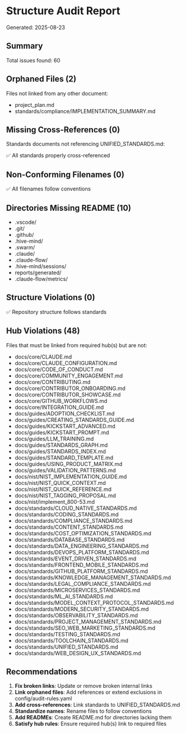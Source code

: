 # Structure Audit Report

Generated: 2025-08-23

## Summary

Total issues found: 60


## Orphaned Files (2)

Files not linked from any other document:

- project_plan.md
- standards/compliance/IMPLEMENTATION_SUMMARY.md

## Missing Cross-References (0)

Standards documents not referencing UNIFIED_STANDARDS.md:

✅ All standards properly cross-referenced

## Non-Conforming Filenames (0)

✅ All filenames follow conventions

## Directories Missing README (10)

- .vscode/
- .git/
- .github/
- .hive-mind/
- .swarm/
- .claude/
- .claude-flow/
- .hive-mind/sessions/
- reports/generated/
- .claude-flow/metrics/

## Structure Violations (0)

✅ Repository structure follows standards

## Hub Violations (48)

Files that must be linked from required hub(s) but are not:
- docs/core/CLAUDE.md
- docs/core/CLAUDE_CONFIGURATION.md
- docs/core/CODE_OF_CONDUCT.md
- docs/core/COMMUNITY_ENGAGEMENT.md
- docs/core/CONTRIBUTING.md
- docs/core/CONTRIBUTOR_ONBOARDING.md
- docs/core/CONTRIBUTOR_SHOWCASE.md
- docs/core/GITHUB_WORKFLOWS.md
- docs/core/INTEGRATION_GUIDE.md
- docs/guides/ADOPTION_CHECKLIST.md
- docs/guides/CREATING_STANDARDS_GUIDE.md
- docs/guides/KICKSTART_ADVANCED.md
- docs/guides/KICKSTART_PROMPT.md
- docs/guides/LLM_TRAINING.md
- docs/guides/STANDARDS_GRAPH.md
- docs/guides/STANDARDS_INDEX.md
- docs/guides/STANDARD_TEMPLATE.md
- docs/guides/USING_PRODUCT_MATRIX.md
- docs/guides/VALIDATION_PATTERNS.md
- docs/nist/NIST_IMPLEMENTATION_GUIDE.md
- docs/nist/NIST_QUICK_CONTEXT.md
- docs/nist/NIST_QUICK_REFERENCE.md
- docs/nist/NIST_TAGGING_PROPOSAL.md
- docs/nist/implement_800-53.md
- docs/standards/CLOUD_NATIVE_STANDARDS.md
- docs/standards/CODING_STANDARDS.md
- docs/standards/COMPLIANCE_STANDARDS.md
- docs/standards/CONTENT_STANDARDS.md
- docs/standards/COST_OPTIMIZATION_STANDARDS.md
- docs/standards/DATABASE_STANDARDS.md
- docs/standards/DATA_ENGINEERING_STANDARDS.md
- docs/standards/DEVOPS_PLATFORM_STANDARDS.md
- docs/standards/EVENT_DRIVEN_STANDARDS.md
- docs/standards/FRONTEND_MOBILE_STANDARDS.md
- docs/standards/GITHUB_PLATFORM_STANDARDS.md
- docs/standards/KNOWLEDGE_MANAGEMENT_STANDARDS.md
- docs/standards/LEGAL_COMPLIANCE_STANDARDS.md
- docs/standards/MICROSERVICES_STANDARDS.md
- docs/standards/ML_AI_STANDARDS.md
- docs/standards/MODEL_CONTEXT_PROTOCOL_STANDARDS.md
- docs/standards/MODERN_SECURITY_STANDARDS.md
- docs/standards/OBSERVABILITY_STANDARDS.md
- docs/standards/PROJECT_MANAGEMENT_STANDARDS.md
- docs/standards/SEO_WEB_MARKETING_STANDARDS.md
- docs/standards/TESTING_STANDARDS.md
- docs/standards/TOOLCHAIN_STANDARDS.md
- docs/standards/UNIFIED_STANDARDS.md
- docs/standards/WEB_DESIGN_UX_STANDARDS.md

## Recommendations

1. **Fix broken links**: Update or remove broken internal links
2. **Link orphaned files**: Add references or extend exclusions in config/audit-rules.yaml
3. **Add cross-references**: Link standards to UNIFIED_STANDARDS.md
4. **Standardize names**: Rename files to follow conventions
5. **Add READMEs**: Create README.md for directories lacking them
6. **Satisfy hub rules**: Ensure required hub(s) link to required files